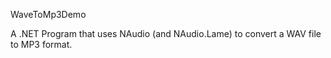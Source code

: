 WaveToMp3Demo

A .NET Program that uses NAudio (and NAudio.Lame) to convert a WAV file to MP3 format.
